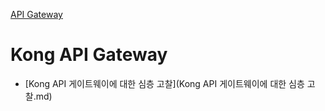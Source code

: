 [API Gateway](../index.md)
# Kong API Gateway

- [Kong API 게이트웨이에 대한 심층 고찰](Kong API 게이트웨이에 대한 심층 고찰.md)
